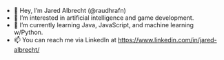 - 👋 Hey, I’m Jared Albrecht (@raudhrafn)
- 👀 I’m interested in artificial intelligence and game development.
- 🌱 I’m currently learning Java, JavaScript, and machine learning w/Python.
- 📫 You can reach me via LinkedIn at https://www.linkedin.com/in/jared-albrecht/

<!---
raudhrafn/raudhrafn is a ✨ special ✨ repository because its `README.md` (this file) appears on your GitHub profile.
You can click the Preview link to take a look at your changes.
--->
